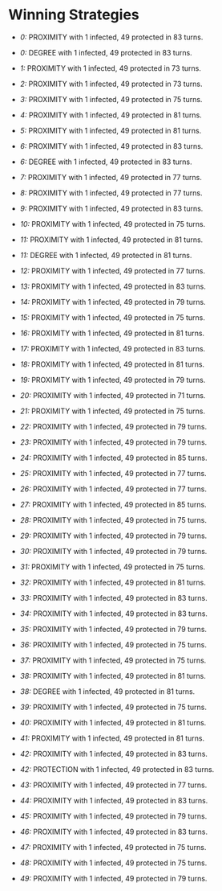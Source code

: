 # Winning Strategies

* _0:_ PROXIMITY with 1 infected, 49 protected in 83 turns.


* _0:_ DEGREE with 1 infected, 49 protected in 83 turns.


* _1:_ PROXIMITY with 1 infected, 49 protected in 73 turns.


* _2:_ PROXIMITY with 1 infected, 49 protected in 73 turns.


* _3:_ PROXIMITY with 1 infected, 49 protected in 75 turns.


* _4:_ PROXIMITY with 1 infected, 49 protected in 81 turns.


* _5:_ PROXIMITY with 1 infected, 49 protected in 81 turns.


* _6:_ PROXIMITY with 1 infected, 49 protected in 83 turns.


* _6:_ DEGREE with 1 infected, 49 protected in 83 turns.


* _7:_ PROXIMITY with 1 infected, 49 protected in 77 turns.


* _8:_ PROXIMITY with 1 infected, 49 protected in 77 turns.


* _9:_ PROXIMITY with 1 infected, 49 protected in 83 turns.


* _10:_ PROXIMITY with 1 infected, 49 protected in 75 turns.


* _11:_ PROXIMITY with 1 infected, 49 protected in 81 turns.


* _11:_ DEGREE with 1 infected, 49 protected in 81 turns.


* _12:_ PROXIMITY with 1 infected, 49 protected in 77 turns.


* _13:_ PROXIMITY with 1 infected, 49 protected in 83 turns.


* _14:_ PROXIMITY with 1 infected, 49 protected in 79 turns.


* _15:_ PROXIMITY with 1 infected, 49 protected in 75 turns.


* _16:_ PROXIMITY with 1 infected, 49 protected in 81 turns.


* _17:_ PROXIMITY with 1 infected, 49 protected in 83 turns.


* _18:_ PROXIMITY with 1 infected, 49 protected in 81 turns.


* _19:_ PROXIMITY with 1 infected, 49 protected in 79 turns.


* _20:_ PROXIMITY with 1 infected, 49 protected in 71 turns.


* _21:_ PROXIMITY with 1 infected, 49 protected in 75 turns.


* _22:_ PROXIMITY with 1 infected, 49 protected in 79 turns.


* _23:_ PROXIMITY with 1 infected, 49 protected in 79 turns.


* _24:_ PROXIMITY with 1 infected, 49 protected in 85 turns.


* _25:_ PROXIMITY with 1 infected, 49 protected in 77 turns.


* _26:_ PROXIMITY with 1 infected, 49 protected in 77 turns.


* _27:_ PROXIMITY with 1 infected, 49 protected in 85 turns.


* _28:_ PROXIMITY with 1 infected, 49 protected in 75 turns.


* _29:_ PROXIMITY with 1 infected, 49 protected in 79 turns.


* _30:_ PROXIMITY with 1 infected, 49 protected in 79 turns.


* _31:_ PROXIMITY with 1 infected, 49 protected in 75 turns.


* _32:_ PROXIMITY with 1 infected, 49 protected in 81 turns.


* _33:_ PROXIMITY with 1 infected, 49 protected in 83 turns.


* _34:_ PROXIMITY with 1 infected, 49 protected in 83 turns.


* _35:_ PROXIMITY with 1 infected, 49 protected in 79 turns.


* _36:_ PROXIMITY with 1 infected, 49 protected in 75 turns.


* _37:_ PROXIMITY with 1 infected, 49 protected in 75 turns.


* _38:_ PROXIMITY with 1 infected, 49 protected in 81 turns.


* _38:_ DEGREE with 1 infected, 49 protected in 81 turns.


* _39:_ PROXIMITY with 1 infected, 49 protected in 75 turns.


* _40:_ PROXIMITY with 1 infected, 49 protected in 81 turns.


* _41:_ PROXIMITY with 1 infected, 49 protected in 81 turns.


* _42:_ PROXIMITY with 1 infected, 49 protected in 83 turns.


* _42:_ PROTECTION with 1 infected, 49 protected in 83 turns.


* _43:_ PROXIMITY with 1 infected, 49 protected in 77 turns.


* _44:_ PROXIMITY with 1 infected, 49 protected in 83 turns.


* _45:_ PROXIMITY with 1 infected, 49 protected in 79 turns.


* _46:_ PROXIMITY with 1 infected, 49 protected in 83 turns.


* _47:_ PROXIMITY with 1 infected, 49 protected in 75 turns.


* _48:_ PROXIMITY with 1 infected, 49 protected in 75 turns.


* _49:_ PROXIMITY with 1 infected, 49 protected in 79 turns.


